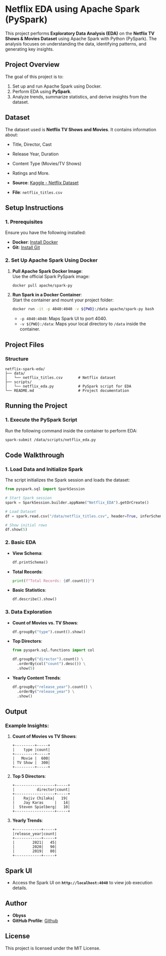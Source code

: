 # **Netflix EDA using Apache Spark (PySpark)**

This project performs **Exploratory Data Analysis (EDA)** on the **Netflix TV Shows & Movies Dataset** using Apache Spark with Python (PySpark). The analysis focuses on understanding the data, identifying patterns, and generating key insights.

## **Project Overview**

The goal of this project is to:
1. Set up and run Apache Spark using Docker.
2. Perform EDA using **PySpark**.
3. Analyze trends, summarize statistics, and derive insights from the dataset.

## **Dataset**

The dataset used is **Netflix TV Shows and Movies**. It contains information about:
- Title, Director, Cast
- Release Year, Duration
- Content Type (Movies/TV Shows)
- Ratings and More.

- **Source**: [Kaggle - Netflix Dataset](https://www.kaggle.com/datasets/shivamb/netflix-shows)  
- **File**: `netflix_titles.csv`

## **Setup Instructions**

### **1. Prerequisites**

Ensure you have the following installed:
- **Docker**: [Install Docker](https://docs.docker.com/get-docker/)
- **Git**: [Install Git](https://git-scm.com/book/en/v2/Getting-Started-Installing-Git)

### **2. Set Up Apache Spark Using Docker**

1. **Pull Apache Spark Docker Image**:  
   Use the official Spark PySpark image:
   ```bash
   docker pull apache/spark-py
   ```

2. **Run Spark in a Docker Container**:  
   Start the container and mount your project folder:
   ```bash
   docker run -it -p 4040:4040 -v ${PWD}:/data apache/spark-py bash
   ```
   - `-p 4040:4040`: Maps Spark UI to port 4040.
   - `-v ${PWD}:/data`: Maps your local directory to `/data` inside the container.

## **Project Files**

### **Structure**
```plaintext
netflix-spark-eda/
├── data/
│   └── netflix_titles.csv       # Netflix dataset
├── scripts/
│   └── netflix_eda.py           # PySpark script for EDA
└── README.md                    # Project documentation
```

## **Running the Project**

### **1. Execute the PySpark Script**

Run the following command inside the container to perform EDA:
```bash
spark-submit /data/scripts/netflix_eda.py
```

## **Code Walkthrough**

### **1. Load Data and Initialize Spark**
The script initializes the Spark session and loads the dataset:
```python
from pyspark.sql import SparkSession

# Start Spark session
spark = SparkSession.builder.appName("Netflix_EDA").getOrCreate()

# Load Dataset
df = spark.read.csv("/data/netflix_titles.csv", header=True, inferSchema=True)

# Show initial rows
df.show(5)
```

### **2. Basic EDA**

- **View Schema**:
   ```python
   df.printSchema()
   ```

- **Total Records**:
   ```python
   print(f"Total Records: {df.count()}")
   ```

- **Basic Statistics**:
   ```python
   df.describe().show()
   ```

### **3. Data Exploration**

- **Count of Movies vs. TV Shows**:
   ```python
   df.groupBy("type").count().show()
   ```

- **Top Directors**:
   ```python
   from pyspark.sql.functions import col

   df.groupBy("director").count() \
     .orderBy(col("count").desc()) \
     .show(5)
   ```

- **Yearly Content Trends**:
   ```python
   df.groupBy("release_year").count() \
     .orderBy("release_year") \
     .show()
   ```

## **Output**

### **Example Insights**:
1. **Count of Movies vs TV Shows**:
   ```
   +---------+-----+
   |    type |count|
   +---------+-----+
   |   Movie |  600|
   | TV Show |  300|
   +---------+-----+
   ```

2. **Top 5 Directors**:
   ```
   +------------------+-----+
   |          director|count|
   +------------------+-----+
   |    Rajiv Chilaka|   19|
   |    Jay Karas     |   14|
   |  Steven Spielberg|   10|
   +------------------+-----+
   ```

3. **Yearly Trends**:
   ```
   +------------+-----+
   |release_year|count|
   +------------+-----+
   |        2021|   45|
   |        2020|   90|
   |        2019|   80|
   +------------+-----+
   ```

## **Spark UI**

- Access the Spark UI on **`http://localhost:4040`** to view job execution details.

## **Author**

- **Obyss**
- **GitHub Profile**: [Github](https://github.com/OpticalAbyss)

## **License**

This project is licensed under the MIT License.
